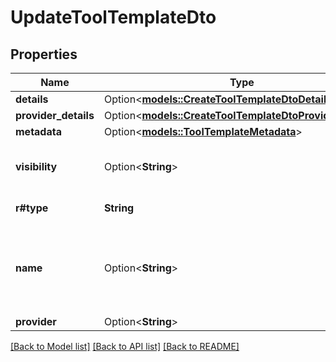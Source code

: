 # UpdateToolTemplateDto

## Properties

Name | Type | Description | Notes
------------ | ------------- | ------------- | -------------
**details** | Option<[**models::CreateToolTemplateDtoDetails**](CreateToolTemplateDTO_details.md)> |  | [optional]
**provider_details** | Option<[**models::CreateToolTemplateDtoProviderDetails**](CreateToolTemplateDTO_providerDetails.md)> |  | [optional]
**metadata** | Option<[**models::ToolTemplateMetadata**](ToolTemplateMetadata.md)> |  | [optional]
**visibility** | Option<**String**> |  | [optional][default to Private]
**r#type** | **String** |  | [default to Tool]
**name** | Option<**String**> | The name of the template. This is just for your own reference. | [optional]
**provider** | Option<**String**> |  | [optional]

[[Back to Model list]](../README.md#documentation-for-models) [[Back to API list]](../README.md#documentation-for-api-endpoints) [[Back to README]](../README.md)


